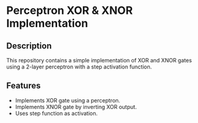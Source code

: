 # Perceptron XOR & XNOR Implementation

## Description
This repository contains a simple implementation of XOR and XNOR gates using a 2-layer perceptron with a step activation function.

## Features
- Implements XOR gate using a perceptron.
- Implements XNOR gate by inverting XOR output.
- Uses step function as activation.
